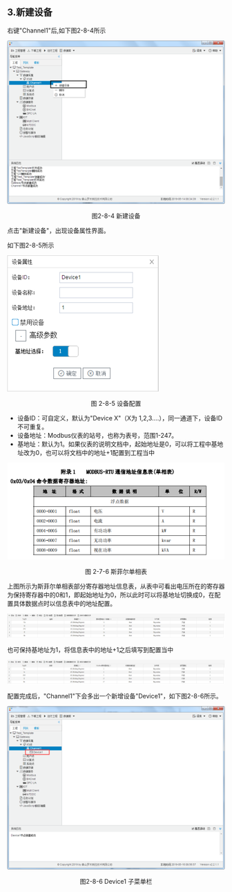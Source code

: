 ## 3.新建设备

右键"Channel1"后,如下图2-8-4所示   

![](../../assets/新建设备.jpg)

<center>图2-8-4 新建设备</center>

点击"新建设备"，出现设备属性界面。

如下图2-8-5所示

![1557110284778](assets/设备配置.png)

<center> 图 2-8-5  设备配置</center>

- 设备ID：可自定义，默认为"Device X"（X为 1,2,3....），同一通道下，设备ID不可重复。
- 设备地址：Modbus仪表的站号，也称为表号，范围1-247。
- 基地址：默认为1。如果仪表的说明文档中，起始地址是0，可以将工程中基地址改为0，也可以将文档中的地址+1配置到工程当中

![](assets/斯菲尔-1643351310309.png)

<center> 图 2-7-6 斯菲尔单相表</center>

上图所示为斯菲尔单相表部分寄存器地址信息表，从表中可看出电压所在的寄存器为保持寄存器中的0和1，即起始地址为0，所以此时可以将基地址切换成0，在配置具体数据点时以信息表中的地址配置。

![](assets/基地址为0-1643351310309.png)

也可保持基地址为1，将信息表中的地址+1之后填写到配置当中

![](assets/基地址为1.png)

配置完成后，"Channel1"下会多出一个新增设备"Device1"，如下图2-8-6所示。

![](../../assets/Device子菜单栏.png)

<center>图2-8-6 Device1 子菜单栏</center>

